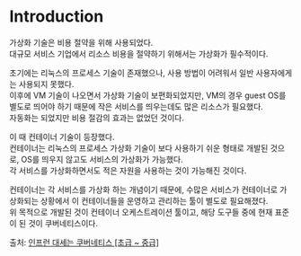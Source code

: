 # Introduction

가상화 기술은 비용 절약을 위해 사용되었다.  
대규모 서비스 기업에서 리소스 비용을 절약하기 위해서는 가상화가 필수적이다.

초기에는 리눅스의 프로세스 기술이 존재했으나, 사용 방법이 어려워서 일반 사용자에게는 사용되지 못했다.  
이후에 VM 기술이 나오면서 가상화 기술이 보편화되었지만, VM의 경우 guest OS를 별도로 띄어야 하기 때문에 작은 서비스를 띄우는데도 많은 리소스가 필요했다.  
자동화는 되었지만 비용 절감의 효과는 없었던 것이다.

이 때 컨테이너 기술이 등장했다.  
컨테이너는 리눅스의 프로세스 가상화 기술이 보다 사용하기 쉬운 형태로 개발된 것으로, OS를 띄우지 않고도 서비스의 가상화가 가능했다.  
각 서비스를 가상화하면서도 적은 자원을 사용하는 것이 가능해진 것이다.

컨테이너는 각 서비스를 가상화 하는 개념이기 때문에, 수많은 서비스가 컨테이너로 가상화되는 상황에서 이 컨테이너들을 운영하고 관리하는 툴이 별도로 필요해졌다.  
위 목적으로 개발된 것이 컨테이너 오케스트레이션 툴이고, 해당 도구들 중에 현재 표준이 된 것이 쿠버네티스이다.

출처: [인프런 대세는 쿠버네티스 [초급 ~ 중급]](https://inf.run/yW34)
